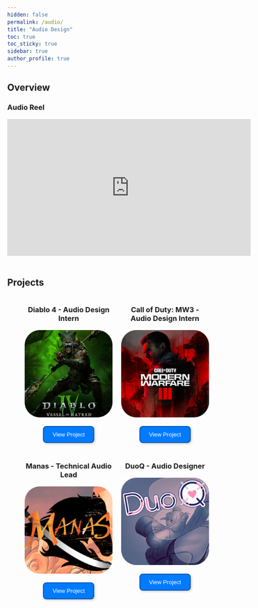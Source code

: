 ```yaml
---
hidden: false
permalink: /audio/
title: "Audio Design"
toc: true
toc_sticky: true  
sidebar: true
author_profile: true
---
```

<!-- # Audio Design -->
## Overview
### Audio Reel
<div>
<iframe width="560" height="315" src="https://www.youtube.com/embed/cKQH_X4-X-E?si=TnsQ5oN8cKXHToA2" title="YouTube video player" frameborder="0" allow="accelerometer; autoplay; clipboard-write; encrypted-media; gyroscope; picture-in-picture; web-share" referrerpolicy="strict-origin-when-cross-origin" allowfullscreen></iframe>
</div>

<div><br></div>

## Projects

<div style="display: flex; flex-wrap: wrap; gap: 20px; justify-content: center; ">

  <div style="width: 40%; text-align: center;">
    <h3>Diablo 4 - Audio Design Intern</h3>
    <a href="/projects/D4/">
      <img src="/assets/images/D4_Thumbnail.png" alt="Manas" style="width: 100%; border-radius: 10px;">
      <br><br>
      <button style="
        background: #007bff; 
        color: white; 
        padding: 10px 20px; 
        border: 2px solid #0056b3; 
        border-radius: 8px; /* Soft rounded corners */
        box-shadow: 2px 2px 5px rgba(0, 0, 0, 0.2); /* Light shadow for depth */
        cursor: pointer;
      ">
        View Project
      </button>
    </a>
    <!-- <p>Intern Audio Designer for Diablo 4: Vessel of Hatred</p> -->
  </div>

  <div style="width: 40%; text-align: center;">
    <h3>Call of Duty: MW3 - Audio Design Intern</h3>
    <a href="/projects/MW3/">
      <img src="/assets/images/MW3_Thumbnail.png" alt="Manas" style="width: 100%; border-radius: 10px;">
      <br><br>
      <button style="
        background: #007bff; 
        color: white; 
        padding: 10px 20px; 
        border: 2px solid #0056b3; 
        border-radius: 8px; /* Soft rounded corners */
        box-shadow: 2px 2px 5px rgba(0, 0, 0, 0.2); /* Light shadow for depth */
        cursor: pointer;
      ">
        View Project
      </button>
    </a>
    <!-- <p>Intern Audio Designer for CoD MW3</p> -->
  </div>

  <div style="width: 40%; text-align: center;">
    <h3>Manas - Technical Audio Lead</h3>
    <a href="/projects/Manas/">
      <img src="/assets/images/Manas_Thumbnail.png" alt="Manas" style="width: 100%; border-radius: 10px;">
      <br><br>
      <button style="
        background: #007bff; 
        color: white; 
        padding: 10px 20px; 
        border: 2px solid #0056b3; 
        border-radius: 8px; /* Soft rounded corners */
        box-shadow: 2px 2px 5px rgba(0, 0, 0, 0.2); /* Light shadow for depth */
        cursor: pointer;
      ">
        View Project
      </button>
    </a>
    <!-- <p>Technical Audio Lead for Historical Action Game in Unreal Engine</p> -->
  </div>

  <div style="width: 40%; text-align: center;">
    <h3>DuoQ - Audio Designer</h3>
    <a href="/projects/DuoQ/">
      <img src="/assets/images/DuoQ_Thumbnail.png" alt="Manas" style="width: 100%; border-radius: 10px;">
      <br><br>
      <button style="
        background: #007bff; 
        color: white; 
        padding: 10px 20px; 
        border: 2px solid #0056b3; 
        border-radius: 8px; /* Soft rounded corners */
        box-shadow: 2px 2px 5px rgba(0, 0, 0, 0.2); /* Light shadow for depth */
        cursor: pointer;
      ">
        View Project
      </button>
    </a>
    <!-- <p>Audio Designer for FPS Puzzle Game</p> -->
  </div>
</div>

<!-- # See More -->
<!-- {% include feature_row %} -->


